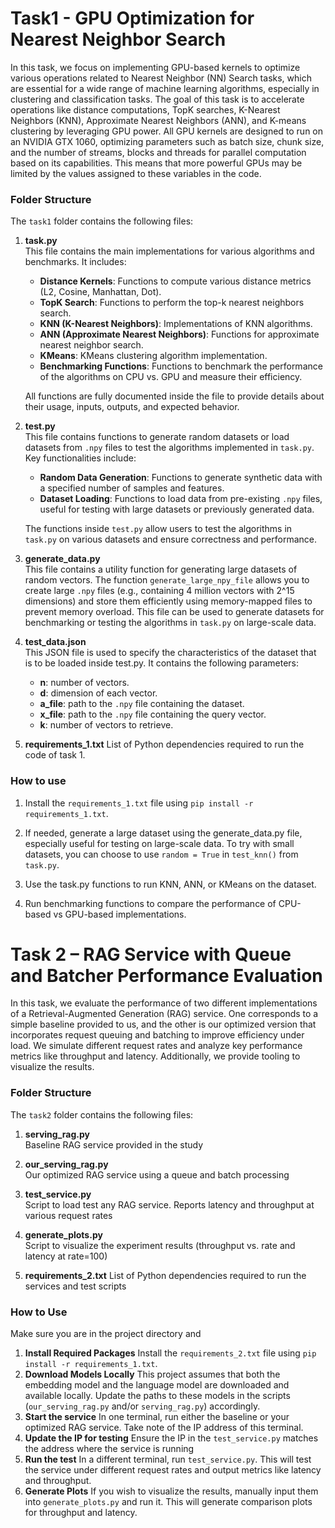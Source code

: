 # Task1 - GPU Optimization for Nearest Neighbor Search

In this task, we focus on implementing GPU-based kernels to optimize various operations related to Nearest Neighbor (NN) Search tasks, which are essential for a wide range of machine learning algorithms, especially in clustering and classification tasks. The goal of this task is to accelerate operations like distance computations, TopK searches, K-Nearest Neighbors (KNN), Approximate Nearest Neighbors (ANN), and K-means clustering by leveraging GPU power. All GPU kernels are designed to run on an NVIDIA GTX 1060, optimizing parameters such as batch size, chunk size, and the number of streams, blocks and threads for parallel computation based on its capabilities. This means that more powerful GPUs may be limited by the values assigned to these variables in the code.

### Folder Structure

The `task1` folder contains the following files:

1. **task.py**  
   This file contains the main implementations for various algorithms and benchmarks. It includes:
   - **Distance Kernels**: Functions to compute various distance metrics (L2, Cosine, Manhattan, Dot).
   - **TopK Search**: Functions to perform the top-k nearest neighbors search.
   - **KNN (K-Nearest Neighbors)**: Implementations of KNN algorithms.
   - **ANN (Approximate Nearest Neighbors)**: Functions for approximate nearest neighbor search.
   - **KMeans**: KMeans clustering algorithm implementation.
   - **Benchmarking Functions**: Functions to benchmark the performance of the algorithms on CPU vs. GPU and measure their efficiency.

   All functions are fully documented inside the file to provide details about their usage, inputs, outputs, and expected behavior.

2. **test.py**  
   This file contains functions to generate random datasets or load datasets from `.npy` files to test the algorithms implemented in `task.py`. Key functionalities include:
   - **Random Data Generation**: Functions to generate synthetic data with a specified number of samples and features.
   - **Dataset Loading**: Functions to load data from pre-existing `.npy` files, useful for testing with large datasets or previously generated data.
   
   The functions inside `test.py` allow users to test the algorithms in `task.py` on various datasets and ensure correctness and performance.

3. **generate_data.py**  
   This file contains a utility function for generating large datasets of random vectors. The function `generate_large_npy_file` allows you to create large `.npy` files (e.g., containing 4 million vectors with 2^15 dimensions) and store them efficiently using memory-mapped files to prevent memory overload. This file can be used to generate datasets for benchmarking or testing the algorithms in `task.py` on large-scale data. 


4. **test_data.json**  
    This JSON file is used to specify the characteristics of the dataset that is to be loaded inside test.py. It contains the following parameters:

   - **n**: number of vectors.
   - **d**: dimension of each vector.
   - **a_file**: path to the `.npy` file containing the dataset.
   - **x_file**: path to the `.npy` file containing the query vector.
   - **k**: number of vectors to retrieve.

5. **requirements_1.txt** 
   List of Python dependencies required to run the code of task 1.

### How to use

1. Install the `requirements_1.txt` file using `pip install -r requirements_1.txt`.

2. If needed, generate a large dataset using the generate_data.py file, especially useful for testing on large-scale data. To try with small datasets, you can choose to use `random = True` in `test_knn()` from `task.py`. 

3. Use the task.py functions to run KNN, ANN, or KMeans on the dataset.

4. Run benchmarking functions to compare the performance of CPU-based vs GPU-based implementations.

# Task 2 – RAG Service with Queue and Batcher Performance Evaluation

In this task, we evaluate the performance of two different implementations of a Retrieval-Augmented Generation (RAG) service. One corresponds to a simple baseline provided to us, and the other is our optimized version that incorporates request queuing and batching to improve efficiency under load. We simulate different request rates and analyze key performance metrics like throughput and latency. Additionally, we provide tooling to visualize the results.

### Folder Structure

The `task2` folder contains the following files:

1. **serving_rag.py**  
Baseline RAG service provided in the study

2. **our_serving_rag.py**  
Our optimized RAG service using a queue and batch processing

3. **test_service.py**  
Script to load test any RAG service. Reports latency and throughput at various request rates

4. **generate_plots.py**  
Script to visualize the experiment results (throughput vs. rate and latency at rate=100)

5. **requirements_2.txt** 
List of Python dependencies required to run the services and test scripts

### How to Use
Make sure you are in the project directory and

1. **Install Required Packages** 
Install the `requirements_2.txt` file using `pip install -r requirements_1.txt`.
2. **Download Models Locally**
This project assumes that both the embedding model and the language model are downloaded and available locally.
Update the paths to these models in the scripts (`our_serving_rag.py` and/or `serving_rag.py`) accordingly.
3. **Start the service**
In one terminal, run either the baseline or your optimized RAG service. Take note of the IP address of this terminal.
4. **Update the IP for testing**
Ensure the IP in the `test_service.py` matches the address where the service is running
5. **Run the test**
In a different terminal, run `test_service.py`. This will test the service under different request rates and output metrics like latency and throughput.
6. **Generate Plots**
If you wish to visualize the results, manually input them into `generate_plots.py` and run it. This will generate comparison plots for throughput and latency.




   

   
